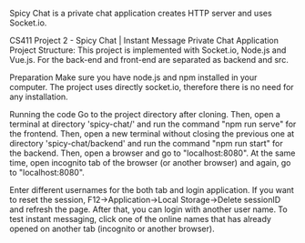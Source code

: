 Spicy Chat is a private chat application creates HTTP server and uses Socket.io. 

CS411 Project 2 - Spicy Chat | Instant Message Private Chat Application
Project Structure:
This project is implemented with Socket.io, Node.js and Vue.js. For the back-end and front-end are separated as backend and src.

Preparation
Make sure you have node.js and npm installed in your computer. The project uses directly socket.io, therefore there is no need for any installation.

Running the code
Go to the project directory after cloning.
Then, open a terminal at directory 'spicy-chat/' and run the command "npm run serve" for the frontend.
Then, open a new terminal without closing the previous one at directory 'spicy-chat/backend' and run the command "npm run start" for the backend.
Then, open a browser and go to "localhost:8080". At the same time, open incognito tab of the browser (or another browser) and again, go to "localhost:8080".

Enter different usernames for the both tab and login application.
If you want to reset the session, F12->Application->Local Storage->Delete sessionID and refresh the page. After that, you can login with another user name.
To test instant messaging, click one of the online names that has already opened on another tab (incognito or another browser).
